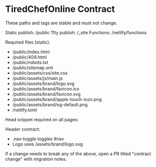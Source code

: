 # TiredChefOnline Contract
These paths and tags are stable and must not change.

Static publish: /public
11ty publish: /_site
Functions: /netlify/functions

Required files (static):
- /public/index.html
- /public/404.html
- /public/robots.txt
- /public/sitemap.xml
- /public/assets/css/site.css
- /public/assets/js/main.js
- /public/assets/brand/logo.svg
- /public/assets/brand/favicon.ico
- /public/assets/brand/favicon.svg
- /public/assets/brand/apple-touch-icon.png
- /public/assets/brand/og-default.png
- /netlify.toml

Head snippet required on all pages:
<link rel="icon" href="/assets/brand/favicon.ico" sizes="any">
<link rel="icon" href="/assets/brand/favicon.svg" type="image/svg+xml">
<link rel="apple-touch-icon" href="/assets/brand/apple-touch-icon.png">
<meta property="og:image" content="/assets/brand/og-default.png">

Header contract:
- .nav-toggle toggles #nav
- Logo uses /assets/brand/logo.svg

If a change needs to break any of the above, open a PR titled "contract change" with migration notes.
